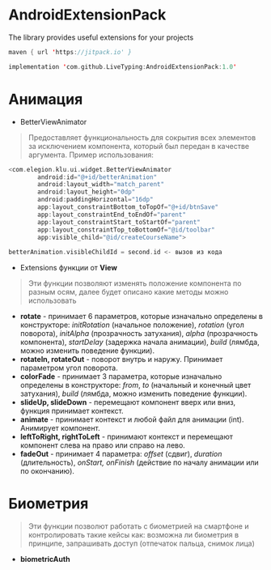 # AndroidExtensionPack
The library provides useful extensions for your projects


``` kotlin
maven { url 'https://jitpack.io' }
```


``` kotlin
implementation 'com.github.LiveTyping:AndroidExtensionPack:1.0'
```
# Анимация
- BetterViewAnimator 
> Предоставляет функциональность для сокрытия всех элементов за исключением компонента, который был передан в качестве аргумента. Пример использования:
``` kotlin
<com.elegion.klu.ui.widget.BetterViewAnimator
        android:id="@+id/betterAnimation"
        android:layout_width="match_parent"
        android:layout_height="0dp"
        android:paddingHorizontal="16dp"
        app:layout_constraintBottom_toTopOf="@+id/btnSave"
        app:layout_constraintEnd_toEndOf="parent"
        app:layout_constraintStart_toStartOf="parent"
        app:layout_constraintTop_toBottomOf="@id/toolbar"
        app:visible_child="@id/createCourseName">
        
betterAnimation.visibleChildId = second.id <- вызов из кода
```
- Extensions функции от **View**
> Эти функции позволяют изменять положение компонента по разным осям, далее будет описано какие методы можно использовать

- **rotate** - принимает 6 параметров, которые изначально определены в конструкторе: *initRotation* (начальное положение), *rotation* (угол поворота), *initAlpha* (прозрачность затухания), *alpha* (прозрачность компонента), *startDelay* (задержка начала анимации), *build* (лямбда, можно изменить поведение функции).
- **rotateIn, rotateOut** - поворот внутрь и наружу. Принимает параметром угол поворота.
- **colorFade** - принимает 3 параметра, которые изначально определены в конструкторе: *from*, *to* (начальный и конечный цвет затухания), *build* (лямбда, можно изменить поведение функции).
- **slideUp, slideDown** - перемещают компонент вверх или вниз, функция принимает контекст. 
- **animate** - принимает контекст и любой файл для анимации (int). Анимирует компонент. 
- **leftToRight, rightToLeft** - принимают контекст и перемещают компонент слева на право или справо на лево. 
- **fadeOut** - принимает 4 параметра: *offset* (сдвиг), *duration* (длительность), *onStart, onFinish* (действие по началу анимации или по окончанию).

# Биометрия
> Эти функции позволют работать с биометрией на смартфоне и контролировать такие кейсы как: возможна ли биометрия в принципе, запрашивать доступ (отпечаток пальца, снимок лица)
- **biometricAuth**
